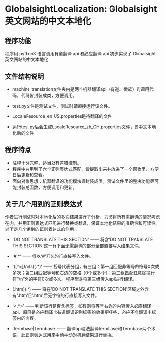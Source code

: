 # GlobalsightLocalization: Globalsight 英文网站的中文本地化

## 程序功能
程序用 python3 语言调用有道翻译 api 和必应翻译 api 初步实现了 Globalsight 英文网站的中文本地化

## 文件结构说明

- machine_translation文件夹内是两个机器翻译api（有道、微软）的调用代码，代码皆封装成类，方便调用。
- test.py文件是测试文件，测试时请直接运行该文件。
- LocaleResource_en_US.properties是待翻译的文件

- 运行test.py后会生成LocaleResource_zh_CH.properties文件，即中文本地化后的文件


## 程序特点

- 注释十分完整，适当处有差错控制。
- 程序中共用到了六个正则表达式匹配，皆提取出来并放进了一个函数里，方便日后更新和查看。
- 面向对象思想：机器翻译的功能模块皆封装成类，测试文件里的整块功能尽可能封装成函数，方便调用和更新。


## 关于几个用到的正则表达式
作者进行测试时对本地化后的多次结果进行了分析，力求将所有需翻译的情况考虑在内，并用正则表达式匹配进行替换或翻译，保证本地化结果的准确性和可读性。以下是几个用到的正则表达式的作用：

- 'DO NOT TRANSLATE THIS SECTION' —— 将含'DO NOT TRANSLATE THIS SECTION'这一行下面无需翻译的部分全部直接写入结果文件。

- '#.*' —— 将以'#'开头的行直接写入文件。

- '([^=]*)(=\s*)(.*)' —— 括号代表分组，有三组：第一组匹配非等号的符号0次或多次；第二组匹配等号和右边的空格（0个或多个）；第三组匹配任意除换行符“\n”外的字符0次或多次。程序里是将第三组传入api进行翻译。

- (\.htm)(.*) —— 将在'DO NOT TRANSLATE THIS SECTION'区域之外含有'.htm'且'.htm'后无字符的行直接写入文件。

- '<.*>' —— 判断该行是否含标签，如有则将等号右边的内容传入必应翻译api，原因是必应翻译比有道翻译识别标签的效果更好些，必应不会翻译出标签内的内容。

- 'termbase|Termbase' —— 翻译api没法翻译termbase和Termbase两个术语，此正则表达式用来手动手动对机翻结果进行替换。

